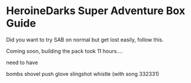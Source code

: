 # HeroineDarks Super Adventure Box Guide
 Did you want to try SAB on normal but get lost easily, follow this. 

Coming soon, building the pack took 11 hours.... 

need to have

bombs
shovel
push glove
slingshot
whistle (with song 332331)
